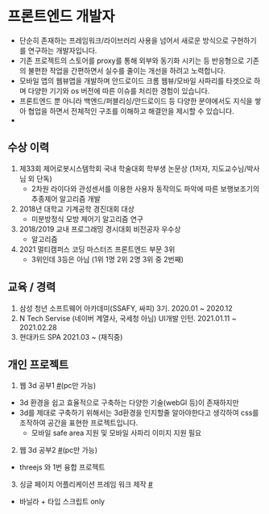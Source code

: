 # 프론트엔드 개발자
* 단순히 존재하는 프레임워크/라이브러리 사용을 넘어서 새로운 방식으로 구현하기를 연구하는 개발자입니다.
* 기존 프로젝트의 스토어를 proxy를 통해 외부와 동기화 시키는 등 반응형으로 기존의 불편한 작업을 간편하면서 실수를 줄이는 개선을 하려고 노력합니다.
* 모바일 앱의 웹뷰앱을 개발하며 안드로이드 크롬 웹뷰/모바일 사파리를 타겟으로 하며 다양한 기기와 os 버전에 따른 이슈를 처리한 경험이 있습니다.
* 프론트엔드 뿐 아니라 백엔드/퍼블리싱/안드로이드 등 다양한 분야에서도 지식을 쌓아 협업을 하면서 전체적인 구조를 이해하고 해결안을 제시할 수 있습니다.
* 
## 수상 이력
1. 제33회 제어로봇시스템학회 국내 학술대회 학부생 논문상 (1저자, 지도교수님/박사님 외 단독)
    - 2차원 라이다와 관성센서를 이용한 사용자 동작의도 파악에 따른 보행보조기의 추종제어 알고리즘 개발
2. 2018년 대학교 기계공학 경진대회 대상
    - 미분방정식 모방 제어기 알고리즘 연구
3. 2018/2019 교내 프로그래밍 경시대회 비전공자 우수상
    - 알고리즘
4. 2021 멀티캠퍼스 코딩 마스터즈 프론트엔드 부문 3위
    -  3위인데 3등은 아님 (1위 1명 2위 2명 3위 중 2번째)

## 교육 / 경력
1. 삼성 청년 소프트웨어 아카데미(SSAFY, 싸피) 3기. 2020.01 ~ 2020.12
2. N Tech Servise (네이버 계열사, 국세청 아님) UI개발 인턴. 2021.01.11 ~ 2021.02.28
3. 현대카드 SPA 2021.03 ~   (재직중)

## 개인 프로젝트
1. 웹 3d 공부1 [#](https://dororodoroddo.github.io/list)(pc만 가능)
* 3d 환경을 쉽고 효율적으로 구축하는 다양한 기술(webGl 등)이 존재하지만 
* 3d를 제대로 구축하기 위해서는 3d환경을 인지할줄 알아야한다고 생각하여 css를 조작하여 공간을 표현한 프로젝트입니다.
    * 모바일 safe area 지원 및 모바일 사파리 이미지 지원 필요
2. 웹 3d 공부2 [#](https://dororodoroddo.github.io/three.html)(pc만 가능)
* threejs 와 1번 융합 프로젝트
3. 싱글 페이지 어플리케이션 프레임 워크 제작 [#](https://github.com/dororodoroddo/annyeong-js)
* 바닐라 + 타입 스크립트 only
